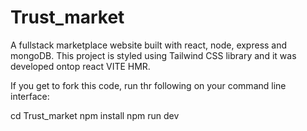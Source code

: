 # Trust_market
A fullstack marketplace website built with react, node, express and mongoDB. 
This project is styled using Tailwind CSS library and it was developed ontop react VITE HMR. 

If you get to fork this code, run thr following on your command line interface:

cd Trust_market
npm install
npm run dev
